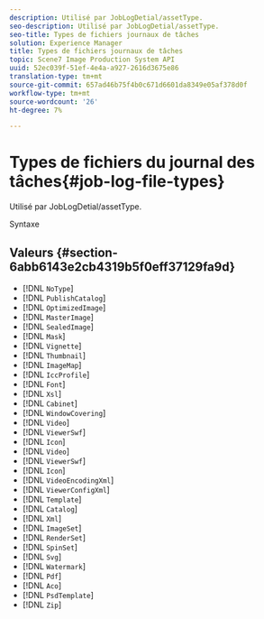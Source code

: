 ```yaml
---
description: Utilisé par JobLogDetial/assetType.
seo-description: Utilisé par JobLogDetial/assetType.
seo-title: Types de fichiers journaux de tâches
solution: Experience Manager
title: Types de fichiers journaux de tâches
topic: Scene7 Image Production System API
uuid: 52ec039f-51ef-4e4a-a927-2616d3675e86
translation-type: tm+mt
source-git-commit: 657ad46b75f4b0c671d6601da8349e05af378d0f
workflow-type: tm+mt
source-wordcount: '26'
ht-degree: 7%

---
```



# Types de fichiers du journal des tâches{#job-log-file-types}

Utilisé par JobLogDetial/assetType.

Syntaxe

## Valeurs {#section-6abb6143e2cb4319b5f0eff37129fa9d}

* [!DNL `NoType`]
* [!DNL `PublishCatalog`]
* [!DNL `OptimizedImage`]
* [!DNL `MasterImage`]
* [!DNL `SealedImage`]
* [!DNL `Mask`]
* [!DNL `Vignette`]
* [!DNL `Thumbnail`]
* [!DNL `ImageMap`]
* [!DNL `IccProfile`]
* [!DNL `Font`]
* [!DNL `Xsl`]
* [!DNL `Cabinet`]
* [!DNL `WindowCovering`]
* [!DNL `Video`]
* [!DNL `ViewerSwf`]
* [!DNL `Icon`]
* [!DNL `Video`]
* [!DNL `ViewerSwf`]
* [!DNL `Icon`]
* [!DNL `VideoEncodingXml`]
* [!DNL `ViewerConfigXml`]
* [!DNL `Template`]
* [!DNL `Catalog`]
* [!DNL `Xml`]
* [!DNL `ImageSet`]
* [!DNL `RenderSet`]
* [!DNL `SpinSet`]
* [!DNL `Svg`]
* [!DNL `Watermark`]
* [!DNL `Pdf`]
* [!DNL `Aco`]
* [!DNL `PsdTemplate`]
* [!DNL `Zip`]

